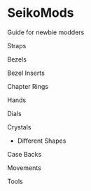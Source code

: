 # SeikoMods
Guide for newbie modders 

Straps

Bezels

Bezel Inserts

Chapter Rings

Hands 

Dials

Crystals
- Different Shapes

Case Backs

Movements

Tools
